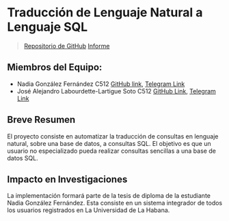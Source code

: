 # Traducción de Lenguaje Natural a Lenguaje SQL

> [Repositorio de GitHub](https://github.com/nala7/nl_query_machine_translation.git)
> [Informe](https://github.com/nala7/nl_query_machine_translation/blob/main/doc/Latex%20Report/typeinst.pdf)

## Miembros del Equipo:
- Nadia González Fernández C512 [GitHub link](https://github.com/nala7), [Telegram Link](https://t.me/NadiaGlez)
- José Alejandro Labourdette-Lartigue Soto C512 [GitHub Link](https://github.com/alejandrolabourdette), [Telegram Link](https://t.me/ALabourdette)

## Breve Resumen

El proyecto consiste en automatizar la traducción de consultas en lenguaje natural, sobre una base de datos, a consultas SQL. El objetivo es que un usuario no especializado pueda realizar consultas sencillas a una base de datos SQL.

## Impacto en Investigaciones

La implementación formará parte de la tesis de diploma de la estudiante Nadia González Fernández. Esta consiste en un sistema integrador de todos los usuarios registrados en La Universidad de La Habana.

